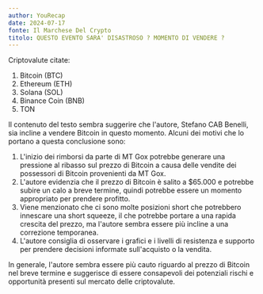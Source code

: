 ```yaml
---
author: YouRecap
date: 2024-07-17
fonte: Il Marchese Del Crypto
titolo: QUESTO EVENTO SARA' DISASTROSO ? MOMENTO DI VENDERE ?
---
```


Criptovalute citate:

1. Bitcoin (BTC)
2. Ethereum (ETH)
3. Solana (SOL)
4. Binance Coin (BNB)
5. TON

Il contenuto del testo sembra suggerire che l'autore, Stefano CAB Benelli, sia incline a vendere Bitcoin in questo momento. Alcuni dei motivi che lo portano a questa conclusione sono:

1. L'inizio dei rimborsi da parte di MT Gox potrebbe generare una pressione al ribasso sul prezzo di Bitcoin a causa delle vendite dei possessori di Bitcoin provenienti da MT Gox.
2. L'autore evidenzia che il prezzo di Bitcoin è salito a $65.000 e potrebbe subire un calo a breve termine, quindi potrebbe essere un momento appropriato per prendere profitto.
3. Viene menzionato che ci sono molte posizioni short che potrebbero innescare una short squeeze, il che potrebbe portare a una rapida crescita del prezzo, ma l'autore sembra essere più incline a una correzione temporanea.
4. L'autore consiglia di osservare i grafici e i livelli di resistenza e supporto per prendere decisioni informate sull'acquisto o la vendita.

In generale, l'autore sembra essere più cauto riguardo al prezzo di Bitcoin nel breve termine e suggerisce di essere consapevoli dei potenziali rischi e opportunità presenti sul mercato delle criptovalute.
